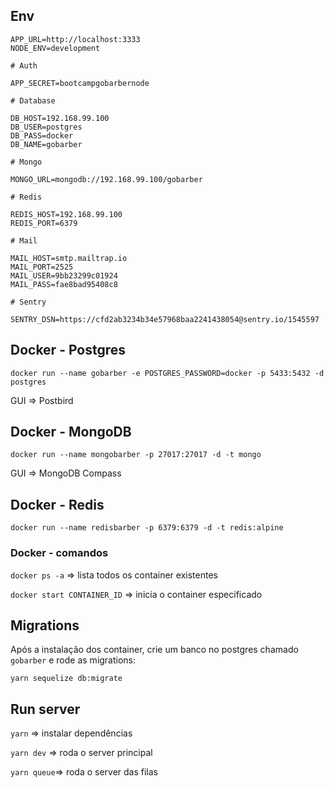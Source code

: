 ## Env

```
APP_URL=http://localhost:3333
NODE_ENV=development

# Auth

APP_SECRET=bootcampgobarbernode

# Database

DB_HOST=192.168.99.100
DB_USER=postgres
DB_PASS=docker
DB_NAME=gobarber

# Mongo

MONGO_URL=mongodb://192.168.99.100/gobarber

# Redis

REDIS_HOST=192.168.99.100
REDIS_PORT=6379

# Mail

MAIL_HOST=smtp.mailtrap.io
MAIL_PORT=2525
MAIL_USER=9bb23299c01924
MAIL_PASS=fae8bad95408c8

# Sentry

SENTRY_DSN=https://cfd2ab3234b34e57968baa2241438054@sentry.io/1545597

```

## Docker - Postgres

`docker run --name gobarber -e POSTGRES_PASSWORD=docker -p 5433:5432 -d postgres`

GUI => Postbird

## Docker - MongoDB

`docker run --name mongobarber -p 27017:27017 -d -t mongo`

GUI => MongoDB Compass

## Docker - Redis

`docker run --name redisbarber -p 6379:6379 -d -t redis:alpine`

### Docker - comandos

`docker ps -a` => lista todos os container existentes

`docker start CONTAINER_ID` => inicia o container especificado

## Migrations

Após a instalação dos container, crie um banco no postgres chamado `gobarber` e rode as migrations:

`yarn sequelize db:migrate`

## Run server

`yarn` => instalar dependências

`yarn dev` => roda o server principal

`yarn queue`=> roda o server das filas
